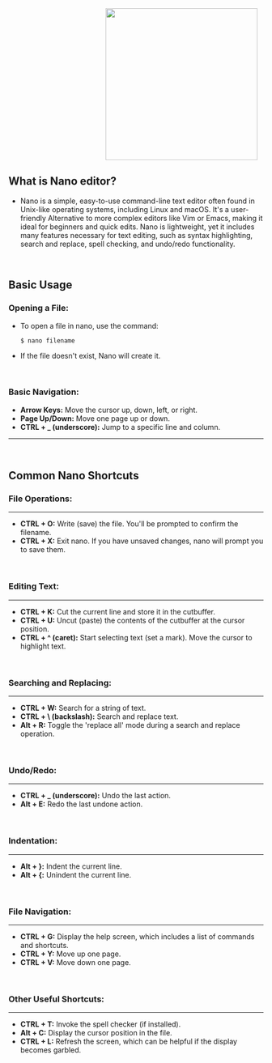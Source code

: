 <img src="https://ih1.redbubble.net/image.3775090720.2524/st,small,507x507-pad,600x600,f8f8f8.u1.jpg" width=300px style="position:relative; left:38%;" >

<br>

## What is Nano editor?
- Nano is a simple, easy-to-use command-line text editor often found in Unix-like operating systems, including Linux and macOS. It's a user-friendly Alternative to more complex editors like Vim or Emacs, making it ideal for beginners and quick edits. Nano is lightweight, yet it includes many features necessary for text editing, such as syntax highlighting, search and replace, spell checking, and undo/redo functionality.

<br>

## Basic Usage
### Opening a File:
  - To open a file in nano, use the command:
    ```
    $ nano filename
    ```
  - If the file doesn't exist, Nano will create it.

<br>

### Basic Navigation:
  - **Arrow Keys:** Move the cursor up, down, left, or right.
  - **Page Up/Down:** Move one page up or down.
  - **CTRL + _ (underscore):** Jump to a specific line and column.
---
<br>

## Common Nano Shortcuts
### File Operations:
---
- **CTRL + O:** Write (save) the file. You'll be prompted to confirm the filename.
- **CTRL + X:** Exit nano. If you have unsaved changes, nano will prompt you to save them.

<br>

### Editing Text:
---
- **CTRL + K:** Cut the current line and store it in the cutbuffer.
- **CTRL + U:** Uncut (paste) the contents of the cutbuffer at the cursor position.
- **CTRL + ^ (caret):** Start selecting text (set a mark). Move the cursor to highlight text.

<br>

### Searching and Replacing:
---
- **CTRL + W:** Search for a string of text.
- **CTRL + \ (backslash):** Search and replace text.
- **Alt + R:** Toggle the 'replace all' mode during a search and replace operation.

<br>

### Undo/Redo:
---
- **CTRL + _ (underscore):** Undo the last action.
- **Alt + E:** Redo the last undone action.

<br>

### Indentation:
---
- **Alt + }:** Indent the current line.
- **Alt + {:** Unindent the current line.

<br>

### File Navigation:
---
- **CTRL + G:** Display the help screen, which includes a list of commands and shortcuts.
- **CTRL + Y:** Move up one page.
- **CTRL + V:** Move down one page.

<br>

### Other Useful Shortcuts:
---
- **CTRL + T:** Invoke the spell checker (if installed).
- **Alt + C:** Display the cursor position in the file.
- **CTRL + L:** Refresh the screen, which can be helpful if the display becomes garbled.
